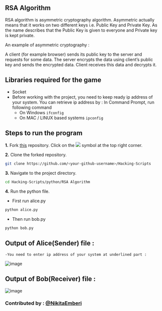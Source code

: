 ## RSA Algorithm
RSA algorithm is asymmetric cryptography algorithm. Asymmetric actually means that it works on two different keys i.e. 
Public Key and Private Key. As the name describes that the Public Key is given to everyone and Private key is kept private.

An example of asymmetric cryptography :

A client (for example browser) sends its public key to the server and requests for some data.
The server encrypts the data using client’s public key and sends the encrypted data.
Client receives this data and decrypts it.

## Libraries required for the game
- Socket
- Before working with the project, you need to keep ready ip address of your system. You can retrieve ip address by :
  In Command Prompt, run following command
  - On Windows
    ```ifconfig```
  - On MAC / LINUX based systems
    ```ipconfig```

## Steps to run the program
**1.** Fork [this](https://github.com/Tejas1510/Hacking-Scripts/) repository.
Click on the <a href="https://github.com/Tejas1510/Hacking-Scripts/"><img src="https://img.icons8.com/ios/24/000000/code-fork.png"></a> symbol at the top right corner.

**2.** Clone the forked repository.

```bash
git clone https://github.com/<your-github-username>/Hacking-Scripts
```
**3.** Navigate to the project directory.

```bash
cd Hacking-Scripts/python/RSA Algorithm
```
**4.** Run the python file.
- First run alice.py
```bash
python alice.py
```
- Then run bob.py
```bash 
python bob.py
```

## Output of Alice(Sender) file : 
    -You need to enter ip address of your system at underlined part :
   ![image](https://user-images.githubusercontent.com/59737567/138347454-dbcab6be-88ca-4e09-a914-0964d60d44e1.png)


## Output of Bob(Receiver) file : 
![image](https://user-images.githubusercontent.com/59737567/138347731-3cbb89fe-7f10-4d50-8d29-3529d91f5274.png)


### Contributed by : [@NikitaEmberi](https://github.com/NikitaEmberi)





